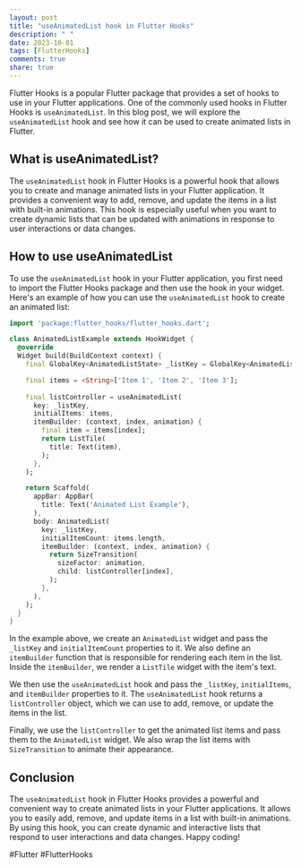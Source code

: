 ```yaml
---
layout: post
title: "useAnimatedList hook in Flutter Hooks"
description: " "
date: 2023-10-01
tags: [FlutterHooks]
comments: true
share: true
---
```


Flutter Hooks is a popular Flutter package that provides a set of hooks to use in your Flutter applications. One of the commonly used hooks in Flutter Hooks is `useAnimatedList`. In this blog post, we will explore the `useAnimatedList` hook and see how it can be used to create animated lists in Flutter.

## What is useAnimatedList?

The `useAnimatedList` hook in Flutter Hooks is a powerful hook that allows you to create and manage animated lists in your Flutter application. It provides a convenient way to add, remove, and update the items in a list with built-in animations. This hook is especially useful when you want to create dynamic lists that can be updated with animations in response to user interactions or data changes.

## How to use useAnimatedList

To use the `useAnimatedList` hook in your Flutter application, you first need to import the Flutter Hooks package and then use the hook in your widget. Here's an example of how you can use the `useAnimatedList` hook to create an animated list:

```dart
import 'package:flutter_hooks/flutter_hooks.dart';

class AnimatedListExample extends HookWidget {
  @override
  Widget build(BuildContext context) {
    final GlobalKey<AnimatedListState> _listKey = GlobalKey<AnimatedListState>();

    final items = <String>['Item 1', 'Item 2', 'Item 3'];
    
    final listController = useAnimatedList(
      key: _listKey,
      initialItems: items,
      itemBuilder: (context, index, animation) {
        final item = items[index];
        return ListTile(
          title: Text(item),
        );
      },
    );

    return Scaffold(
      appBar: AppBar(
        title: Text('Animated List Example'),
      ),
      body: AnimatedList(
        key: _listKey,
        initialItemCount: items.length,
        itemBuilder: (context, index, animation) {
          return SizeTransition(
            sizeFactor: animation,
            child: listController[index],
          );
        },
      ),
    );
  }
}
```

In the example above, we create an `AnimatedList` widget and pass the `_listKey` and `initialItemCount` properties to it. We also define an `itemBuilder` function that is responsible for rendering each item in the list. Inside the `itemBuilder`, we render a `ListTile` widget with the item's text.

We then use the `useAnimatedList` hook and pass the `_listKey`, `initialItems`, and `itemBuilder` properties to it. The `useAnimatedList` hook returns a `listController` object, which we can use to add, remove, or update the items in the list.

Finally, we use the `listController` to get the animated list items and pass them to the `AnimatedList` widget. We also wrap the list items with `SizeTransition` to animate their appearance.

## Conclusion

The `useAnimatedList` hook in Flutter Hooks provides a powerful and convenient way to create animated lists in your Flutter applications. It allows you to easily add, remove, and update items in a list with built-in animations. By using this hook, you can create dynamic and interactive lists that respond to user interactions and data changes. Happy coding!

#Flutter #FlutterHooks